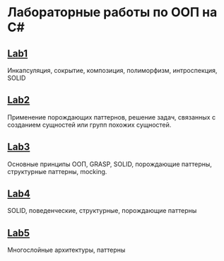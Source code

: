 # Лабораторные работы по ООП на C#

## [Lab1](https://github.com/51Sirius/csharp-labs/tree/master/src/Lab1)
Инкапсуляция, сокрытие, композиция, полиморфизм, интроспекция, SOLID
## [Lab2](https://github.com/51Sirius/csharp-labs/tree/master/src/Lab2)
Применение порождающих паттернов, решение задач, связанных с созданием сущностей или групп похожих сущностей.
## [Lab3](https://github.com/51Sirius/csharp-labs/tree/master/src/Lab3)
Основные принципы ООП, GRASP, SOLID, порождающие паттерны, структурные паттерны, mocking.
## [Lab4](https://github.com/51Sirius/csharp-labs/tree/master/src/Lab4)
SOLID, поведенческие, структурные, порождающие паттерны 
## [Lab5](https://github.com/51Sirius/csharp-labs/tree/master/src/Lab5)
Многослойные архитектуры, паттерны
